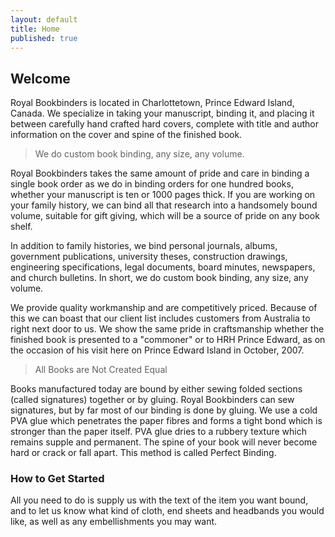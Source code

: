 ```yaml
---
layout: default
title: Home
published: true
---
```


## Welcome
Royal Bookbinders is located in Charlottetown, Prince Edward Island, Canada. We specialize in taking your manuscript, binding it, and placing it between carefully hand crafted hard covers, complete with title and author information on the cover and spine of the finished book.

> We do custom book binding, any size, any volume. 

Royal Bookbinders takes the same amount of pride and care in binding a single book order as we do in binding orders for one hundred books, whether your manuscript is ten or 1000 pages thick. If you are working on your family history, we can bind all that research into a handsomely bound volume, suitable for gift giving, which will be a source of pride on any book shelf.

In addition to family histories, we bind personal journals, albums, government publications, university theses, construction drawings, engineering specifications, legal documents, board minutes, newspapers, and church bulletins. In short, we do custom book binding, any size, any volume.

We provide quality workmanship and are competitively priced. Because of this we can boast that our client list includes customers from Australia to right next door to us. We show the same pride in craftsmanship whether the finished book is presented to a "commoner" or to HRH Prince Edward, as on the occasion of his visit here on Prince Edward Island in October, 2007.

> All Books are Not Created Equal

Books manufactured today are bound by either sewing folded sections (called signatures) together or by gluing. Royal Bookbinders can sew signatures, but by far most of our binding is done by gluing. We use a cold PVA glue which penetrates the paper fibres and forms a tight bond which is stronger than the paper itself. PVA glue dries to a rubbery texture which remains supple and permanent. The spine of your book will never become hard or crack or fall apart. This method is called Perfect Binding.

### How to Get Started

All you need to do is supply us with the text of the item you want bound, and to let us know what kind of cloth, end sheets and headbands you would like, as well as any embellishments you may want.

